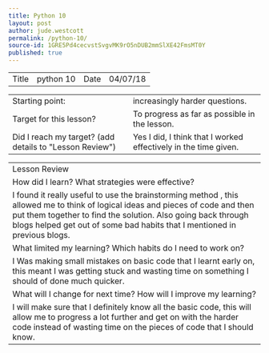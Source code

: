 ```yaml
---
title: Python 10
layout: post
author: jude.westcott
permalink: /python-10/
source-id: 1GRE5Pd4cecvstSvgvMK9rO5nDUB2mmSlXE42FmsMT0Y
published: true
---
```

<table>
  <tr>
    <td>Title</td>
    <td>python 10</td>
    <td>Date</td>
    <td>04/07/18</td>
  </tr>
</table>


<table>
  <tr>
    <td>Starting point:</td>
    <td>increasingly harder questions.</td>
  </tr>
  <tr>
    <td>Target for this lesson?</td>
    <td>To progress as far as possible in the lesson.</td>
  </tr>
  <tr>
    <td>Did I reach my target? 
(add details to "Lesson Review")</td>
    <td>Yes I did, I think that I worked effectively in the time given.</td>
  </tr>
</table>


<table>
  <tr>
    <td>Lesson Review</td>
  </tr>
  <tr>
    <td>How did I learn? What strategies were effective? </td>
  </tr>
  <tr>
    <td>I found it really useful to use the brainstorming method , this allowed me to think of logical ideas and pieces of code and then put them together to find the solution. Also going back through blogs helped get out of some bad habits that I mentioned in previous blogs.</td>
  </tr>
  <tr>
    <td>What limited my learning? Which habits do I need to work on? </td>
  </tr>
  <tr>
    <td>I Was making small mistakes on basic code that I learnt early on, this meant I was getting stuck and wasting time on something I should of done much quicker.</td>
  </tr>
  <tr>
    <td>What will I change for next time? How will I improve my learning?</td>
  </tr>
  <tr>
    <td>I will make sure that I definitely know all the basic code, this will allow me to progress a lot further and get on with the harder code instead of wasting time on the pieces of code that I should know.

</td>
  </tr>
</table>


